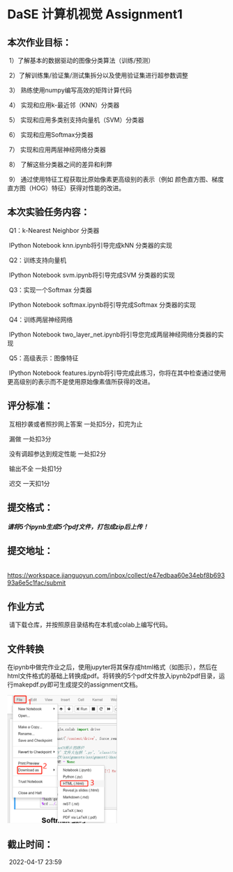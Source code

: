 # **DaSE 计算机视觉 Assignment1**

## **本次作业目标：**

​	    1）了解基本的数据驱动的图像分类算法（训练/预测）

​        2）了解训练集/验证集/测试集拆分以及使用验证集进行超参数调整

​        3） 熟练使用numpy编写高效的矩阵计算代码

​        4） 实现和应用k-最近邻（KNN）分类器

​        5） 实现和应用多类别支持向量机（SVM）分类器

​        6） 实现和应用Softmax分类器

​        7） 实现和应用两层神经网络分类器

​        8） 了解这些分类器之间的差异和利弊

​        9） 通过使用特征工程获取比原始像素更高级别的表示（例如 颜色直方图、梯度直方图（HOG）特征）获得对性能的改进。

## **本次实验任务内容：**

​         Q1：k-Nearest Neighbor 分类器

​                  IPython Notebook knn.ipynb将引导完成kNN 分类器的实现

​         Q2：训练支持向量机

​                  IPython Notebook svm.ipynb将引导完成SVM 分类器的实现

​         Q3：实现一个Softmax 分类器

​                  IPython Notebook softmax.ipynb将引导完成Softmax 分类器的实现

​         Q4：训练两层神经网络

​                  IPython Notebook two_layer_net.ipynb将引导您完成两层神经网络分类器的实现

​         Q5：高级表示：图像特征

​                  IPython Notebook features.ipynb将引导完成此练习，你将在其中检查通过使用更高级别的表示而不是使用原始像素值所获得的改进。

## **评分标准：**

​       互相抄袭或者照抄网上答案 一处扣5分，扣完为止



​       漏做 一处扣3分



​       没有调超参达到规定性能 一处扣2分



​       输出不全 一处扣1分



​       迟交 一天扣1分



## **提交格式：**

#####        请将5个ipynb生成5个pdf文件，打包成zip后上传！

## **提交地址：**

​        https://workspace.jianguoyun.com/inbox/collect/e47edbaa60e34ebf8b69393a6e5c1fac/submit

## **作业方式**

​      请下载仓库，并按照原目录结构在本机或colab上编写代码。

## 文件转换

​     在ipynb中做完作业之后，使用jupyter将其保存成html格式（如图示），然后在html文件格式的基础上转换成pdf。将转换的5个pdf文件放入ipynb2pdf目录，运行makepdf.py即可生成提交的assignment文档。

 <img src="img/jupyter.png" width="50%" height="50%">

## **截止时间：**

​       2022-04-17 23:59